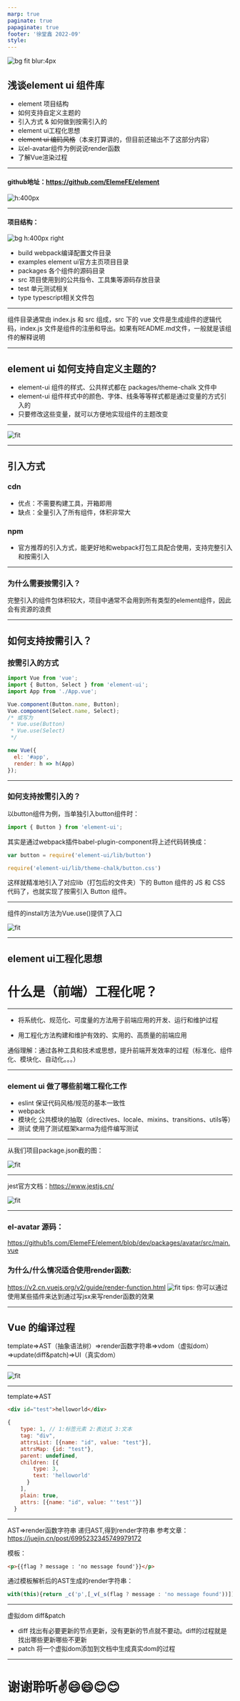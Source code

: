 ```yaml
---
marp: true
paginate: true
papaginate: true 
footer: '徐堂鑫 2022-09'
style: 
---
```

![bg fit blur:4px](./imgs/pic1.png)
## 浅谈element ui 组件库
* element 项目结构
* 如何支持自定义主题的
* 引入方式 & 如何做到按需引入的
* element ui工程化思想
* ~~element ui 编码风格~~（本来打算讲的，但目前还输出不了这部分内容）
* 以el-avatar组件为例说说render函数
* 了解Vue渲染过程
---
#### github地址：https://github.com/ElemeFE/element
![h:400px](./imgs/pic2.png)

---
#### 项目结构：
![bg h:400px right](./imgs/pic3.png)
- build webpack编译配置文件目录
- examples element ui官方主页项目目录
- packages 各个组件的源码目录
- src 项目使用到的公共指令、工具集等源码存放目录
- test 单元测试相关
- type typescript相关文件包
  
---
组件目录通常由 index.js 和 src 组成，src 下的 vue 文件是生成组件的逻辑代码，index.js 文件是组件的注册和导出。如果有README.md文件，一般就是该组件的解释说明

---
## element ui 如何支持自定义主题的?
* element-ui 组件的样式、公共样式都在 packages/theme-chalk 文件中
* element-ui 组件样式中的颜色、字体、线条等等样式都是通过变量的方式引入的
* 只要修改这些变量，就可以方便地实现组件的主题改变
---
![fit](./imgs/pic4.png)

---
## 引入方式
### cdn
  * 优点：不需要构建工具，开箱即用
  * 缺点：全量引入了所有组件，体积非常大
### npm
 * 官方推荐的引入方式，能更好地和webpack打包工具配合使用，支持完整引入和按需引入
---
### 为什么需要按需引入？
  完整引入的组件包体积较大，项目中通常不会用到所有类型的element组件，因此会有资源的浪费

---
## 如何支持按需引入？
### 按需引入的方式
```js
import Vue from 'vue';
import { Button, Select } from 'element-ui';
import App from './App.vue';

Vue.component(Button.name, Button);
Vue.component(Select.name, Select);
/* 或写为
 * Vue.use(Button)
 * Vue.use(Select)
 */

new Vue({
  el: '#app',
  render: h => h(App)
});
```
---
### 如何支持按需引入的？
以button组件为例，当单独引入button组件时：
```js
import { Button } from 'element-ui';
```   
其实是通过webpack插件babel-plugin-component将上述代码转换成：
```js
var button = require('element-ui/lib/button')

require('element-ui/lib/theme-chalk/button.css')
```
这样就精准地引入了对应lib（打包后的文件夹）下的 Button 组件的 JS 和 CSS 代码了，也就实现了按需引入 Button 组件。

---
组件的install方法为Vue.use()提供了入口

![fit](./imgs/pic5.png)

---
## element ui工程化思想

# 什么是（前端）工程化呢？

---
* 将系统化、规范化、可度量的方法用于前端应用的开发、运行和维护过程

* 用工程化方法构建和维护有效的、实用的、高质量的前端应用

通俗理解：通过各种工具和技术或思想，提升前端开发效率的过程（标准化、组件化、模块化、自动化。。。）

---
### element ui 做了哪些前端工程化工作
* eslint
  保证代码风格/规范的基本一致性
* webpack
* 模块化
  公共模块的抽取（directives、locale、mixins、transitions、utils等）
* 测试
  使用了测试框架karma为组件编写测试

---
从我们项目package.json截的图：

![fit](./imgs/pic8.png)

---
jest官方文档：https://www.jestjs.cn/

![fit](./imgs/pic7.png)

---
### el-avatar 源码：
https://github1s.com/ElemeFE/element/blob/dev/packages/avatar/src/main.vue

### 为什么/什么情况适合使用render函数:
 https://v2.cn.vuejs.org/v2/guide/render-function.html
![fit](./imgs/pic6.png)
tips: 你可以通过使用某些插件来达到通过写jsx来写render函数的效果

---
 ## Vue 的编译过程
 template=>AST（抽象语法树）=>render函数字符串=>vdom（虚拟dom）=>update(diff&patch)=>UI（真实dom）

---
![fit](./imgs/pic9.jpg)

---
template=>AST
```html
<div id="test">helloworld</div>
```
```js
{
    type: 1, // 1:标签元素 2:表达式 3:文本
    tag: "div",
    attrsList: [{name: "id", value: "test"}],
    attrsMap: {id: "test"},
    parent: undefined,
    children: [{
        type: 3,
        text: 'helloworld'
      }
    ],
    plain: true,
    attrs: [{name: "id", value: "'test'"}]
  }
```
---
AST=>render函数字符串
递归AST,得到render字符串
参考文章：https://juejin.cn/post/6995232345749979172

模板：
```html
<p>{{flag ? message : 'no message found'}}</p>

```
通过模板解析后的AST生成的render字符串：
```js
with(this){return _c('p',[_v(_s(flag ? message : 'no message found'))])}
```
---
虚拟dom diff&patch
* diff
找出有必要更新的节点更新，没有更新的节点就不要动。diff的过程就是找出哪些更新哪些不更新
* patch
将一个虚拟dom添加到文档中生成真实dom的过程
---

# 谢谢聆听✌️😄😄😊😊